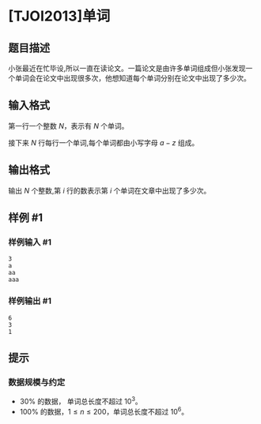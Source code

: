 # [TJOI2013]单词

## 题目描述

小张最近在忙毕设,所以一直在读论文。一篇论文是由许多单词组成但小张发现一个单词会在论文中出现很多次，他想知道每个单词分别在论文中出现了多少次。

## 输入格式

第一行一个整数 $N$，表示有 $N$ 个单词。

接下来 $N$ 行每行一个单词,每个单词都由小写字母 $a-z$ 组成。

## 输出格式

输出 $N$ 个整数,第 $i$ 行的数表示第 $i$ 个单词在文章中出现了多少次。

## 样例 #1

### 样例输入 #1
```
3
a
aa
aaa
```

### 样例输出 #1

```
6
3
1
```

## 提示

### 数据规模与约定

- $30\%$ 的数据， 单词总长度不超过 $10^3$。
- $100\%$ 的数据，$1 \leq n \leq 200$，单词总长度不超过 $10^6$。
